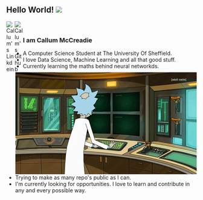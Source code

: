 ## Hello World! <img src="https://raw.githubusercontent.com/iampavangandhi/iampavangandhi/master/gifs/Hi.gif" width="30px"></h2>


<a href="https://www.linkedin.com/in/callum-mccreadie/">
  <img align="left" alt="Callum's Linkdein" width="22px" src="https://cdn.jsdelivr.net/npm/simple-icons@v3/icons/linkedin.svg" />
</a>
<a href="https://github.com/CEMcCreadie/">
  <img align="left" alt="Callum's Github" width="22px" src="https://cdn.jsdelivr.net/npm/simple-icons@v3/icons/github.svg" />
</a>


<br />
<img align="right" alt="GIF"src="assets/RickHacking.gif" />


### I am Callum McCreadie
- A Computer Science Student at The University Of Sheffield.
- I love Data Science, Machine Learning and all that good stuff.
- Currently learning the maths behind neural networkds.
- Trying to make as many repo's public as I can.
- I'm currently looking for opportunities. I love to learn and contribute in any and every possible way.
